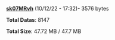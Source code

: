 [**sk07MRvh**](/data/sk07MRvh.txt) (10/12/22 - 17:32)- 3576 bytes

**Total Datas**: 8147

**Total Size**: 47.72 MB / 47.7 MB
